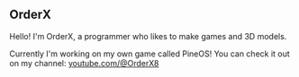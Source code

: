 ## OrderX

Hello! I'm OrderX, a programmer who likes to make games and 3D models.

Currently I'm working on my own game called PineOS! You can check it out on my channel: [youtube.com/@OrderX8](youtube.com/@OrderX8)

<!--
**OrderX8/OrderX8** is a ✨ _special_ ✨ repository because its `README.md` (this file) appears on your GitHub profile.

Here are some ideas to get you started:

- 🔭 I’m currently working on ...
- 🌱 I’m currently learning ...
- 👯 I’m looking to collaborate on ...
- 🤔 I’m looking for help with ...
- 💬 Ask me about ...
- 📫 How to reach me: ...
- 😄 Pronouns: ...
- ⚡ Fun fact: ...
-->
